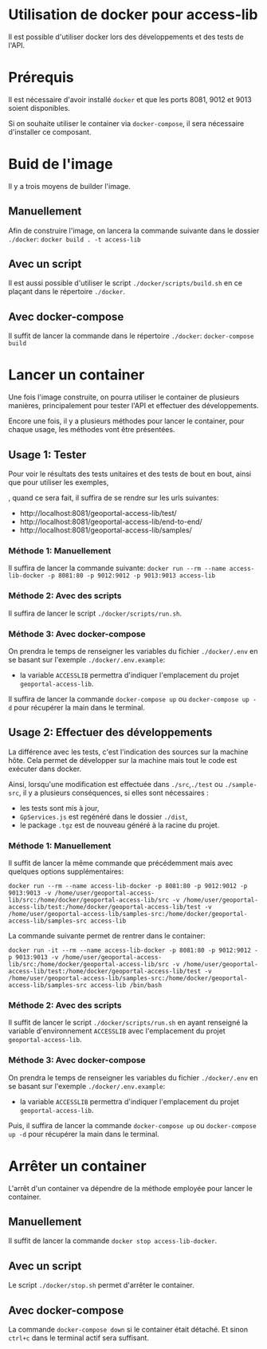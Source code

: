 # Utilisation de docker pour access-lib 

Il est possible d'utiliser docker lors des développements et des tests de l'API. 

# Prérequis

Il est nécessaire d'avoir installé `docker` et que les ports 8081, 9012 et 9013 soient disponibles. 

Si on souhaite utiliser le container via `docker-compose`, il sera nécessaire d'installer ce composant. 

# Buid de l'image 

Il y a trois moyens de builder l'image. 

## Manuellement

Afin de construire l'image, on lancera la commande suivante dans le dossier `./docker`:
`docker build . -t access-lib`

## Avec un script 

Il est aussi possible d'utiliser le script `./docker/scripts/build.sh` en ce plaçant dans le répertoire `./docker`.

## Avec docker-compose 

Il suffit de lancer la commande dans le répertoire `./docker`: 
`docker-compose build`

# Lancer un container 

Une fois l'image construite, on pourra utiliser le container de plusieurs manières, principalement pour tester l'API et effectuer des développements.  

Encore une fois, il y a plusieurs méthodes pour lancer le container, pour chaque usage, les méthodes vont être présentées. 

## Usage 1: Tester

Pour voir le résultats des tests unitaires et des tests de bout en bout, ainsi que pour utiliser les exemples,

, quand ce sera fait, il suffira de se rendre sur les urls suivantes:
- http://localhost:8081/geoportal-access-lib/test/
- http://localhost:8081/geoportal-access-lib/end-to-end/
- http://localhost:8081/geoportal-access-lib/samples/

### Méthode 1: Manuellement 

 Il suffira de lancer la commande suivante:
`docker run --rm --name access-lib-docker -p 8081:80 -p 9012:9012 -p 9013:9013 access-lib`

### Méthode 2: Avec des scripts

Il suffira de lancer le script `./docker/scripts/run.sh`.

### Méthode 3: Avec docker-compose 

On prendra le temps de renseigner les variables du fichier `./docker/.env` en se basant sur l'exemple `./docker/.env.example`: 
- la variable `ACCESSLIB` permettra d'indiquer l'emplacement du projet `geoportal-access-lib`.

Il suffira de lancer la commande `docker-compose up` ou `docker-compose up -d` pour récupérer la main dans le terminal.

## Usage 2: Effectuer des développements 

La différence avec les tests, c'est l'indication des sources sur la machine hôte. Cela permet de développer sur la machine mais tout le code est exécuter dans docker. 

Ainsi, lorsqu'une modification est effectuée dans `./src`,`./test` ou `./sample-src`, il y a plusieurs conséquences, si elles sont nécessaires : 
- les tests sont mis à jour, 
- `GpServices.js` est regénéré dans le dossier `./dist`,
- le package `.tgz` est de nouveau généré à la racine du projet. 

### Méthode 1: Manuellement 

Il suffit de lancer la même commande que précédemment mais avec quelques options supplémentaires:

`docker run --rm --name access-lib-docker -p 8081:80 -p 9012:9012 -p 9013:9013 -v /home/user/geoportal-access-lib/src:/home/docker/geoportal-access-lib/src -v /home/user/geoportal-access-lib/test:/home/docker/geoportal-access-lib/test -v /home/user/geoportal-access-lib/samples-src:/home/docker/geoportal-access-lib/samples-src access-lib`

La commande suivante permet de rentrer dans le container:

`docker run -it --rm --name access-lib-docker -p 8081:80 -p 9012:9012 -p 9013:9013 -v /home/user/geoportal-access-lib/src:/home/docker/geoportal-access-lib/src -v /home/user/geoportal-access-lib/test:/home/docker/geoportal-access-lib/test -v /home/user/geoportal-access-lib/samples-src:/home/docker/geoportal-access-lib/samples-src access-lib /bin/bash`

### Méthode 2: Avec des scripts

Il suffit de lancer le script `./docker/scripts/run.sh` en ayant renseigné la variable d'environnement `ACCESSLIB` avec l'emplacement du projet `geoportal-access-lib`. 

### Méthode 3: Avec docker-compose 

On prendra le temps de renseigner les variables du fichier `./docker/.env` en se basant sur l'exemple `./docker/.env.example`: 
- la variable `ACCESSLIB` permettra d'indiquer l'emplacement du projet `geoportal-access-lib`.

Puis, il suffira de lancer la commande `docker-compose up` ou `docker-compose up -d` pour récupérer la main dans le terminal.

# Arrêter un container 

L'arrêt d'un container va dépendre de la méthode employée pour lancer le container. 

## Manuellement 

Il suffit de lancer la commande `docker stop access-lib-docker`.

## Avec un script 

Le script `./docker/stop.sh` permet d'arrêter le container. 

## Avec docker-compose 

La commande `docker-compose down` si le container était détaché. Et sinon `ctrl+c` dans le terminal actif sera suffisant. 